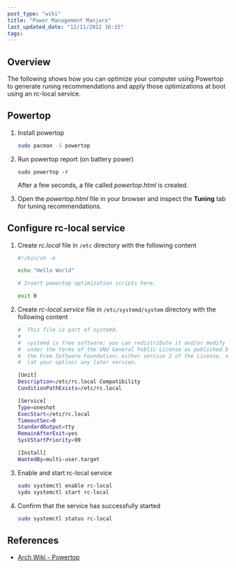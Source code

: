 ```yaml
---
post_type: "wiki" 
title: "Power Management Manjaro"
last_updated_date: "12/11/2022 16:15"
tags: 
---
```


## Overview

The following shows how you can optimize your computer using Powertop to generate runing recommendations and apply those optimizations at boot using an rc-local service.

## Powertop

1. Install powertop

    ```bash
    sudo pacman -S powertop
    ```

1. Run powertop report (on battery power)

    ```
    sudo powertop -r
    ```

    After a few seconds, a file called *powertop.html* is created. 

1. Open the *powertop.html* file in your browser and inspect the **Tuning** tab for tuning recommendations. 

## Configure rc-local service

1. Create *rc.local* file in `/etc` directory with the following content

    ```bash
    #!/bin/sh -e

    echo "Hello World"

    # Insert powertop optimization scripts here. 

    exit 0
    ```

1. Create *rc-local.service* file in `/etc/systemd/system` directory with the following content

    ```bash
    #  This file is part of systemd.
    #
    #  systemd is free software; you can redistribute it and/or modify it
    #  under the terms of the GNU General Public License as published by
    #  the Free Software Foundation; either version 2 of the License, or
    #  (at your option) any later version.

    [Unit]
    Description=/etc/rc.local Compatibility
    ConditionPathExists=/etc/rc.local

    [Service]
    Type=oneshot
    ExecStart=/etc/rc.local
    TimeoutSec=0
    StandardOutput=tty
    RemainAfterExit=yes
    SysVStartPriority=99

    [Install]
    WantedBy=multi-user.target
    ```

1. Enable and start rc-local service

    ```bash
    sudo systemctl enable rc-local
    sydo systemctl start rc-local
    ```

1. Confirm that the service has successfully started

    ```bash
    sudo systemctl status rc-local
    ```

## References

- [Arch Wiki - Powertop](https://wiki.archlinux.org/title/Powertop)